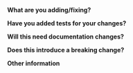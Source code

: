 <!-- Nice one! You're submitting a pull request. Please give us as much information as possible to help get it merged quicker! -->

**What are you adding/fixing?**
<!-- For example, you might be fixing a bug, adding a new feature or refactoring some code. Please link to the relevant issue here as well! -->

**Have you added tests for your changes?**
<!-- Adding tests is greatly appreciated! For all new features, tests are required (sorry) - this is so anyone can make changes in the future with confidence they won't break anything! -->

**Will this need documentation changes?**
<!-- If yes, docs will need to be changed (not necessarily by you!) before this can get merged. If you've changed the docs (you're awesome), say so here. If not (don't worry, you're still awesome), feel free to submit your PR still and someone will come along and write them up -->

**Does this introduce a breaking change?**
<!-- If your change make a breaking change, please include as much information as possible and the reasoning behind the changes -->

**Other information**
